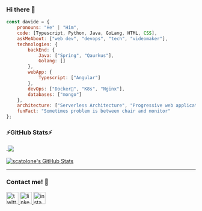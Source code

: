 ### Hi there 👋

```js
const davide = {
    pronouns: "He" | "Him",
    code: [Typescript, Python, Java, GoLang, HTML, CSS],
    askMeAbout: ["web dev", "devops", "tech", "videomaker"],
    technologies: {
        backEnd: {
            Java: ["Spring", "Qaurkus"],
            Golang: []
        },
        webApp: {
            Typescript: ["Angular"]
        },
        devOps: ["Docker🐳", "K8s", "Nginx"],
        databases: ["mongo"]
    },
    architecture: ["Serverless Architecture", "Progressive web applications", "Single page applications"],
    funFact: "Sometimes problem is between chair and monitor"
};
```

<h3>⚡GitHub Stats⚡</h3>
<a href="https://github.com/davideginna/davideginna" align="center">
  <img align="center" src="https://github-readme-stats.vercel.app/api/top-langs/?username=davideginna&layout=compact&theme=onedark" />
</a>
<br>
<br>
<a href="https://github.com/davideginna/davideginna" align="center">
  <img align="center" src="https://github-readme-stats.vercel.app/api?username=davideginna&theme=onedark&show_icons=true" alt="scatolone's GitHub Stats" />
</a>

---

### Contact me! 💬

<a title="twitter" targer="_blank" href="https://twitter.com/scatolone_">
<img src="https://github.com/davideginna/davideginna/assets/20647506/be5d9d9f-efc8-4709-9195-eee8d3b2dcac" alt="twitter logo" width="32" height="32">
</a>
<a title="linkedin" targer="_blank" href="https://www.linkedin.com/in/davideginna/">
<img src="https://github.com/davideginna/davideginna/assets/20647506/ac476d61-9537-40c4-948b-f120a78b88e2" alt="linkedin logo" width="32" height="32">
</a>
<a title="instagram" targer="_blank" href="https://www.instagram.com/scatolone_/">
<img src="https://github.com/davideginna/davideginna/assets/20647506/c06495c1-8062-4315-a4b4-2b861327810b" alt="instagram logo" width="32" height="32">
</a>


<!--
**davideginna/davideginna** is a ✨ _special_ ✨ repository because its `README.md` (this file) appears on your GitHub profile.

Here are some ideas to get you started:

- 🔭 I’m currently working on ...
- 🌱 I’m currently learning ...
- 👯 I’m looking to collaborate on ...
- 🤔 I’m looking for help with ...
- 💬 Ask me about ...
- 📫 How to reach me: ...
- 😄 Pronouns: ...
- ⚡ Fun fact: ...
-->
